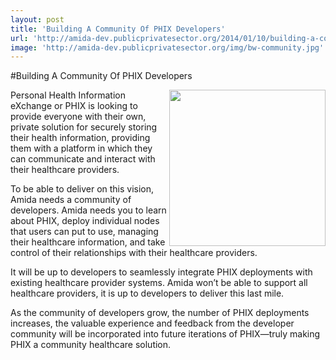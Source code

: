```yaml
---
layout: post
title: 'Building A Community Of PHIX Developers'
url: 'http://amida-dev.publicprivatesector.org/2014/01/10/building-a-community-of-phix-developers/'
image: 'http://amida-dev.publicprivatesector.org/img/bw-community.jpg'
---
```


#Building A Community Of PHIX Developers

<img src="http://amida-dev.publicprivatesector.org/img/bw-community.jpg" align="right" width="250" />
Personal Health Information eXchange or PHIX is looking to provide everyone with their own, private solution for securely storing their health information, providing them with a platform in which they can communicate and interact with their healthcare providers.

To be able to deliver on this vision, Amida needs a community of developers.  Amida needs you to learn about PHIX, deploy individual nodes that users can put to use, managing their healthcare information, and take control of their relationships with their healthcare providers.

It will be up to developers to seamlessly integrate PHIX deployments with existing healthcare provider systems. Amida won’t be able to support all healthcare providers, it is up to developers to deliver this last mile.

As the community of developers grow, the number of PHIX deployments increases, the valuable experience and feedback from the developer community will be incorporated into future iterations of PHIX—truly making PHIX a community healthcare solution.